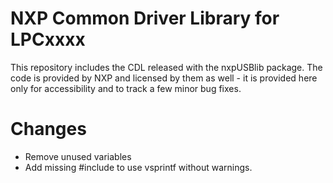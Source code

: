 NXP Common Driver Library for LPCxxxx
====================

This repository includes the CDL released with the nxpUSBlib package. The code
is provided by NXP and licensed by them as well - it is provided here only for
accessibility and to track a few minor bug fixes.

Changes
========

* Remove unused variables
* Add missing #include to use vsprintf without warnings.

